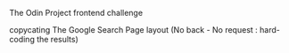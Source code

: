 The Odin Project frontend challenge

copycating The Google Search Page layout
(No back - No request : hard-coding the results)
